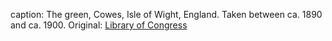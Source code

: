 caption: The green, Cowes, Isle of Wight, England. Taken between ca. 1890 and ca. 1900. Original: [Library of Congress](http://www.loc.gov/pictures/item/2002708235/)
